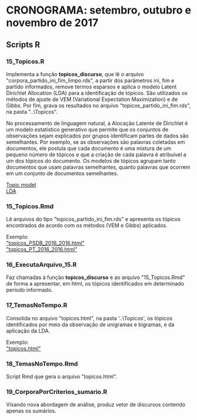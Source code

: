 ﻿# CRONOGRAMA: setembro, outubro e novembro de 2017

## Scripts R

### 15_Topicos.R

Implementa a função **topicos_discurso**, que lê o arquivo "corpora_partido_ini_fim_limpo.rds", a partir dos parãmetros ini, fim e partido informados, remove termos esparsos e aplica o modelo Latent Dirichlet Allocation (LDA) para a identificação de tópicos. São utilizados os métodos de ajuste de VEM (Variational Expectation Maximization) e de Gibbs. Por fim, grava os resultados no arquivo "topicos_partido_ini_fim.rds", na pasta "..\Topicos".

No processamento de linguagem natural, a Alocação Latente de Dirichlet é um modelo estatístico generativo que permite que os conjuntos de observações sejam explicados por grupos identificam partes de dados são semelhantes. 
Por exemplo, se as observações são palavras coletadas em documentos, ele postula que cada documento é uma mistura de um pequeno número de tópicos e que a criação de cada palavra é atribuível a um dos tópicos do documento.
Os modelos de tópicos agrupam tanto documentos que usam palavras semelhantes, quanto palavras que ocorrem em um conjunto de documentos semelhantes.

[Topic model](https://en.wikipedia.org/wiki/Topic_model)  
[LDA](https://en.wikipedia.org/wiki/Latent_Dirichlet_allocation)

### 15_Topicos.Rmd

Lê arquivos do tipo "topicos_partido_ini_fim.rds" e apresenta os tópicos encontrados de acordo com os métodos (VEM e Gibbs) aplicados.

Exemplo:  
["topicos_PSDB_2016_2016.html"](http://htmlpreview.github.com/?https://github.com/Fpschwartz1/DiscursoDeputados/blob/master/04_2017SetNov/topicos_PSDB_2016_2016.html)  
["topicos_PT_2016_2016.html"](http://htmlpreview.github.com/?https://github.com/Fpschwartz1/DiscursoDeputados/blob/master/04_2017SetNov/topicos_PT_2016_2016.html)  

### 16_ExecutaArquivo_15.R

Faz chamadas à função **topicos_discurso** e ao arquivo "15_Topicos.Rmd" de forma a apresentar, em html, os tópicos identificados em determinado período informado.

### 17_TemasNoTempo.R

Consolida no arquivo "topicos.html", na pasta '..\Topicos', os tópicos identificados por meio da observação de unigramas e bigramas, e da aplicação da LDA. 

Exemplo:  
["topicos.html"](http://htmlpreview.github.com/?https://github.com/Fpschwartz1/DiscursoDeputados/blob/master/04_2017SetNov/topicos.html)  

### 18_TemasNoTempo.Rmd

Script Rmd que gera o arquivo "topicos.html".

### 19_CorporaPorCriterios_sumario.R

Visando nova abordagem de análise, produz vetor de discursos contendo apenas os sumários.








